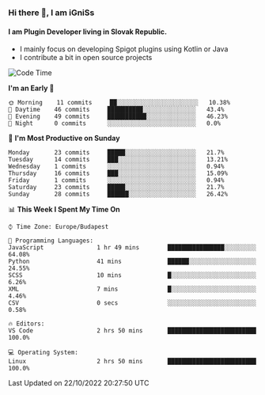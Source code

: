 ### Hi there 👋, I am iGniSs

#### I am Plugin Developer living in Slovak Republic.
- I mainly focus on developing Spigot plugins using Kotlin or Java
- I contribute a bit in open source projects

<!--START_SECTION:waka-->
![Code Time](http://img.shields.io/badge/Code%20Time-936%20hrs%2033%20mins-blue)

**I'm an Early 🐤** 

```text
🌞 Morning    11 commits     ██░░░░░░░░░░░░░░░░░░░░░░░   10.38% 
🌆 Daytime    46 commits     ██████████░░░░░░░░░░░░░░░   43.4% 
🌃 Evening    49 commits     ███████████░░░░░░░░░░░░░░   46.23% 
🌙 Night      0 commits      ░░░░░░░░░░░░░░░░░░░░░░░░░   0.0%

```
📅 **I'm Most Productive on Sunday** 

```text
Monday       23 commits     █████░░░░░░░░░░░░░░░░░░░░   21.7% 
Tuesday      14 commits     ███░░░░░░░░░░░░░░░░░░░░░░   13.21% 
Wednesday    1 commits      ░░░░░░░░░░░░░░░░░░░░░░░░░   0.94% 
Thursday     16 commits     ███░░░░░░░░░░░░░░░░░░░░░░   15.09% 
Friday       1 commits      ░░░░░░░░░░░░░░░░░░░░░░░░░   0.94% 
Saturday     23 commits     █████░░░░░░░░░░░░░░░░░░░░   21.7% 
Sunday       28 commits     ██████░░░░░░░░░░░░░░░░░░░   26.42%

```


📊 **This Week I Spent My Time On** 

```text
⌚︎ Time Zone: Europe/Budapest

💬 Programming Languages: 
JavaScript               1 hr 49 mins        ████████████████░░░░░░░░░   64.08% 
Python                   41 mins             ██████░░░░░░░░░░░░░░░░░░░   24.55% 
SCSS                     10 mins             █░░░░░░░░░░░░░░░░░░░░░░░░   6.26% 
XML                      7 mins              █░░░░░░░░░░░░░░░░░░░░░░░░   4.46% 
CSV                      0 secs              ░░░░░░░░░░░░░░░░░░░░░░░░░   0.58%

🔥 Editors: 
VS Code                  2 hrs 50 mins       █████████████████████████   100.0%

💻 Operating System: 
Linux                    2 hrs 50 mins       █████████████████████████   100.0%

```


 Last Updated on 22/10/2022 20:27:50 UTC
<!--END_SECTION:waka-->